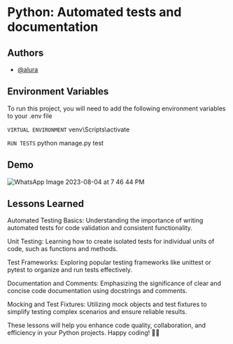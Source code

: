 # Python: Automated tests and documentation

## Authors

- [@alura](https://www.alura.com.br/)

## Environment Variables

To run this project, you will need to add the following environment variables to your .env file

`VIRTUAL ENVIRONMENT`
venv\Scripts\activate

`RUN TESTS`
python manage.py test

## Demo


![WhatsApp Image 2023-08-04 at 7 46 44 PM](https://github.com/tiagoc0sta/drf_teste_documentacao-projeto_inicial/assets/63982700/e33427ea-7eef-482e-ac2a-6be6175ac6e7)



## Lessons Learned

Automated Testing Basics: Understanding the importance of writing automated tests for code validation and consistent functionality.

Unit Testing: Learning how to create isolated tests for individual units of code, such as functions and methods.

Test Frameworks: Exploring popular testing frameworks like unittest or pytest to organize and run tests effectively.

Documentation and Comments: Emphasizing the significance of clear and concise code documentation using docstrings and comments.

Mocking and Test Fixtures: Utilizing mock objects and test fixtures to simplify testing complex scenarios and ensure reliable results.

These lessons will help you enhance code quality, collaboration, and efficiency in your Python projects. Happy coding! 🚀🐍
